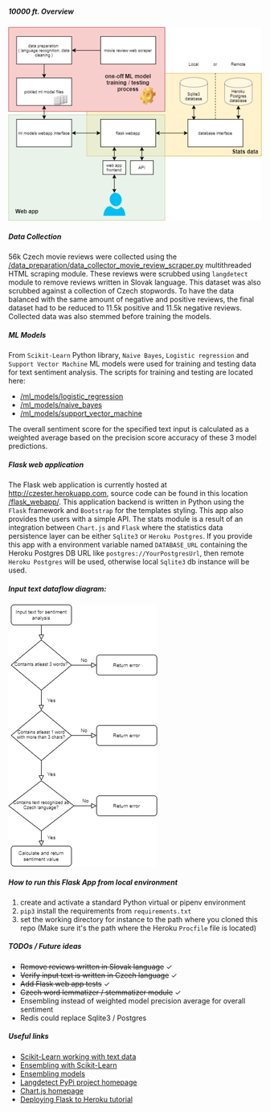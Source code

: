 ##### 10000 ft. Overview
![10000 ft overview][10000ft_overview]

[10000ft_overview]: https://github.com/datahappy1/czech_language_sentiment_analyzer/blob/master/docs/img/10000ft_project_overview.png?raw=true "10000 ft. overview"

##### Data Collection
56k Czech movie reviews were collected using the <a href="https://github.com/datahappy1/czech_language_sentiment_analyzer/blob/master/data_preparation/data_collector_movie_review_scraper.py">/data_preparation/data_collector_movie_review_scraper.py</a>
multithreaded HTML scraping module. These reviews were scrubbed using `langdetect` module to remove reviews written in Slovak language. This dataset was also scrubbed against a collection of Czech stopwords.  To have the data balanced with the same amount of negative and positive reviews, the
final dataset had to be reduced to 11.5k positive and 11.5k negative reviews. Collected data was also stemmed before training the models.

##### ML Models
From `Scikit-Learn` Python library, `Naive Bayes`, `Logistic regression` and `Support Vector Machine` ML models were used
for training and testing data for text sentiment analysis.
The scripts for training and testing are located here: 
<ul>
<li><a href="https://github.com/datahappy1/czech_language_sentiment_analyzer/tree/master/ml_models/logistic_regression">/ml_models/logistic_regression</a></li>
<li><a href="https://github.com/datahappy1/czech_language_sentiment_analyzer/tree/master/ml_models/naive_bayes">/ml_models/naive_bayes</a></li>
<li><a href="https://github.com/datahappy1/czech_language_sentiment_analyzer/tree/master/ml_models/support_vector_machine">/ml_models/support_vector_machine</a></li>
</ul>

The overall sentiment score for the specified text input is calculated as a weighted average based on the precision score accuracy of these 3 model predictions.

##### Flask web application
The Flask web application is currently hosted at <a href="http://czester.herokuapp.com">http://czester.herokuapp.com</a>, source code can be found in this location <a href="https://github.com/datahappy1/czech_language_sentiment_analyzer/tree/master/flask_webapp">/flask_webapp/</a>.
This application backend is written in Python using the `Flask` framework and `Bootstrap` for the templates styling. This app also provides the users with a simple API. The stats module is a result of an integration between `Chart.js` and `Flask` where the statistics data persistence layer can be either `Sqlite3` or `Heroku Postgres`.
If you provide this app with a environment variable named `DATABASE_URL` containing the Heroku Postgres DB URL like `postgres://YourPostgresUrl`, then remote `Heroku Postgres` will be used, otherwise local `Sqlite3` db instance will be used.

##### Input text dataflow diagram:
![Input text dataflow diagram][input_text_dataflow]

[input_text_dataflow]: https://github.com/datahappy1/czech_language_sentiment_analyzer/blob/master/docs/img/input_text_flow_diagram.png?raw=true "input text dataflow"

##### How to run this Flask App from local environment
1) create and activate a standard Python virtual or pipenv environment <br>
2) `pip3` install the requirements from `requirements.txt` <br>
3) set the working directory for instance to the path where you cloned this repo (Make sure it's the path where the Heroku `Procfile` file is located)

##### TODOs / Future ideas
<ul>
    <li><del>Remove reviews written in Slovak language</del> 	&#10003;</li>
    <li><del>Verify input text is written in Czech language</del> 	&#10003;</li>
    <li><del>Add Flask web app tests</del> 	&#10003;</li>
    <li><del>Czech word lemmatizer / stemmatizer module</del> 	&#10003;</li>
    <li>Ensembling instead of weighted model precision average for overall sentiment</li>
    <li>Redis could replace Sqlite3 / Postgres</li>
</ul>

##### Useful links
<ul>
    <li><a href="https://scikit-learn.org/stable/tutorial/text_analytics/working_with_text_data.html">Scikit-Learn working with text data</a></li>
    <li><a href="https://www.pluralsight.com/guides/ensemble-modeling-scikit-learn">Ensembling with Scikit-Learn</a></li>
    <li><a href="https://towardsdatascience.com/two-is-better-than-one-ensembling-models-611ee4fa9bd8">Ensembling models</a></li>
    <li><a href="https://pypi.org/project/langdetect/">Langdetect PyPi project homepage</a></li>
    <li><a href="https://www.chartjs.org/docs/latest/charts/">Chart.js homepage</a></li>
    <li><a href="https://medium.com/the-andela-way/deploying-a-python-flask-app-to-heroku-41250bda27d0">Deploying Flask to Heroku tutorial</a></li>
</ul>
